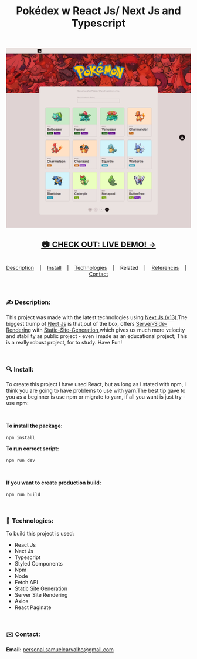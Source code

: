 <h1 align="center">
Pokédex w React Js/ Next Js and Typescript</h1>

<br />

![](./src/assets/img/Pokemon.jpeg)


<h2 align="center"><a href="https://samuelcarvalho.dev/projetos/pokemon" align="center"> 📷  CHECK OUT: LIVE DEMO! -></a></h2>

<br/>

<div align="center">
  <a href="#description">Description</a> &nbsp;&nbsp;&nbsp;|&nbsp;&nbsp;&nbsp <a href="#install">Install</a> &nbsp;&nbsp;&nbsp;|&nbsp;&nbsp;&nbsp <a href="#technologies">Technologies</a> &nbsp;&nbsp;&nbsp;|&nbsp;&nbsp;&nbsp <a ref="#related">Related</a> &nbsp;&nbsp;&nbsp;|&nbsp;&nbsp;&nbsp <a href="#references">References</a> &nbsp;&nbsp;&nbsp;|&nbsp;&nbsp;&nbsp <a href="#contact">Contact</a>
</div>

<br />
<br />

<h3 id="description">✍️ Description:</h3>

<p>This project was made with the latest technologies using <a href="https://github.com/samuelcarvalhodeveloper/NextJs-Typescript-Boilerplate-w-Styled-Components-and-SSR-Prettier-Eslint-Configurated">Next Js (v13)</a>.The biggest trump of <a href="https://github.com/samuelcarvalhodeveloper/NextJs-Typescript-Boilerplate-w-Styled-Components-and-SSR-Prettier-Eslint-Configurated">Next Js</a> is that,out of the box, offers <a href="https://github.com/samuelcarvalhodeveloper/NextJs-Typescript-Boilerplate-w-Styled-Components-and-SSR-Prettier-Eslint-Configurated">Server-Side-Rendering</a> with <a href="https://github.com/samuelcarvalhodeveloper/NextJs-Typescript-Boilerplate-w-Styled-Components-and-SSR-Prettier-Eslint-Configurated">Static-Site-Generation</a>,which gives us much more velocity and stability as public project - even i made as an educational project; This is a really robust project, for to study. Have Fun!</p>

<br />

<h3 id="install">🔍  Install:</h3>

<p>To create this project I have used React, but as long as I stated with npm, I think you are going to have problems to use with yarn.The best tip gave to you as a beginner is use npm or migrate to yarn, if all you want is just try - use npm:<p>

<br />

**To install the package:**

```npm install```

**To run correct script:**

```npm run dev```

<br />

**If you want to create production build:**

```npm run build```

<br />

<h3 id="technologies">🚀  Technologies:</h3>

<p>To build this project is used:</p>

- React Js
- Next Js
- Typescript
- Styled Components
- Npm
- Node
- Fetch API
- Static Site Generation
- Server Site Rendering
- Axios
- React Paginate

<br />

<h3 id="contact">✉️  Contact:</h3>

**Email:**
<a href="mailto:personal.samuelcarvalho@gmail.com">personal.samuelcarvalho@gmail.com</a>
